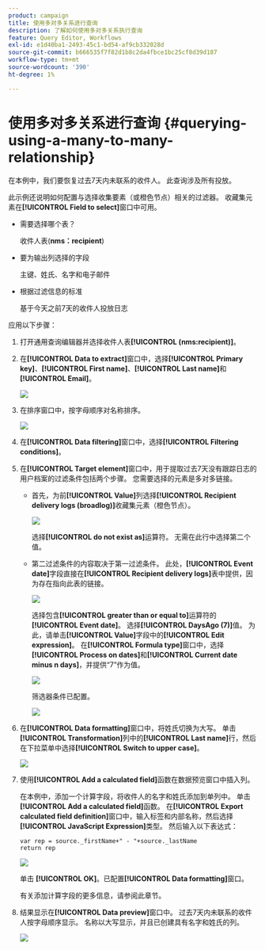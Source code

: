 ```yaml
---
product: campaign
title: 使用多对多关系进行查询
description: 了解如何使用多对多关系执行查询
feature: Query Editor, Workflows
exl-id: e1d40ba1-2493-45c1-bd54-af9cb332028d
source-git-commit: b666535f7f82d1b8c2da4fbce1bc25cf8d39d187
workflow-type: tm+mt
source-wordcount: '390'
ht-degree: 1%

---
```


# 使用多对多关系进行查询 {#querying-using-a-many-to-many-relationship}



在本例中，我们要恢复过去7天内未联系的收件人。 此查询涉及所有投放。

此示例还说明如何配置与选择收集要素（或橙色节点）相关的过滤器。 收藏集元素在&#x200B;**[!UICONTROL Field to select]**&#x200B;窗口中可用。

* 需要选择哪个表？

  收件人表(**nms：recipient**)

* 要为输出列选择的字段

  主键、姓氏、名字和电子邮件

* 根据过滤信息的标准

  基于今天之前7天的收件人投放日志

应用以下步骤：

1. 打开通用查询编辑器并选择收件人表&#x200B;**[!UICONTROL (nms:recipient)]**。
1. 在&#x200B;**[!UICONTROL Data to extract]**&#x200B;窗口中，选择&#x200B;**[!UICONTROL Primary key]**、**[!UICONTROL First name]**、**[!UICONTROL Last name]**&#x200B;和&#x200B;**[!UICONTROL Email]**。

   ![](assets/query_editor_nveau_33.png)

1. 在排序窗口中，按字母顺序对名称排序。

   ![](assets/query_editor_nveau_34.png)

1. 在&#x200B;**[!UICONTROL Data filtering]**&#x200B;窗口中，选择&#x200B;**[!UICONTROL Filtering conditions]**。
1. 在&#x200B;**[!UICONTROL Target element]**&#x200B;窗口中，用于提取过去7天没有跟踪日志的用户档案的过滤条件包括两个步骤。 您需要选择的元素是多对多链接。

   * 首先，为前&#x200B;**[!UICONTROL Value]**&#x200B;列选择&#x200B;**[!UICONTROL Recipient delivery logs (broadlog)]**&#x200B;收藏集元素（橙色节点）。

     ![](assets/query_editor_nveau_67.png)

     选择&#x200B;**[!UICONTROL do not exist as]**&#x200B;运算符。 无需在此行中选择第二个值。

   * 第二过滤条件的内容取决于第一过滤条件。 此处，**[!UICONTROL Event date]**&#x200B;字段直接在&#x200B;**[!UICONTROL Recipient delivery logs]**&#x200B;表中提供，因为存在指向此表的链接。

     ![](assets/query_editor_nveau_36.png)

     选择包含&#x200B;**[!UICONTROL greater than or equal to]**&#x200B;运算符的&#x200B;**[!UICONTROL Event date]**。 选择&#x200B;**[!UICONTROL DaysAgo (7)]**&#x200B;值。 为此，请单击&#x200B;**[!UICONTROL Value]**&#x200B;字段中的&#x200B;**[!UICONTROL Edit expression]**。 在&#x200B;**[!UICONTROL Formula type]**&#x200B;窗口中，选择&#x200B;**[!UICONTROL Process on dates]**&#x200B;和&#x200B;**[!UICONTROL Current date minus n days]**，并提供“7”作为值。

     ![](assets/query_editor_nveau_37.png)

     筛选器条件已配置。

     ![](assets/query_editor_nveau_38.png)

1. 在&#x200B;**[!UICONTROL Data formatting]**&#x200B;窗口中，将姓氏切换为大写。 单击&#x200B;**[!UICONTROL Transformation]**&#x200B;列中的&#x200B;**[!UICONTROL Last name]**&#x200B;行，然后在下拉菜单中选择&#x200B;**[!UICONTROL Switch to upper case]**。

   ![](assets/query_editor_nveau_39.png)

1. 使用&#x200B;**[!UICONTROL Add a calculated field]**&#x200B;函数在数据预览窗口中插入列。

   在本例中，添加一个计算字段，将收件人的名字和姓氏添加到单列中。 单击&#x200B;**[!UICONTROL Add a calculated field]**&#x200B;函数。 在&#x200B;**[!UICONTROL Export calculated field definition]**&#x200B;窗口中，输入标签和内部名称，然后选择&#x200B;**[!UICONTROL JavaScript Expression]**&#x200B;类型。 然后输入以下表达式：

   ```
   var rep = source._firstName+" - "+source._lastName
   return rep
   ```

   ![](assets/query_editor_nveau_40.png)

   单击 **[!UICONTROL OK]**。已配置&#x200B;**[!UICONTROL Data formatting]**&#x200B;窗口。

   有关添加计算字段的更多信息，请参阅此章节。

1. 结果显示在&#x200B;**[!UICONTROL Data preview]**&#x200B;窗口中。 过去7天内未联系的收件人按字母顺序显示。 名称以大写显示，并且已创建具有名字和姓氏的列。

   ![](assets/query_editor_nveau_41.png)
